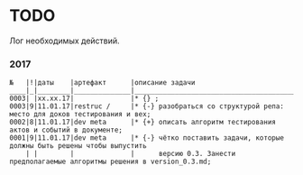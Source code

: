 # TODO
Лог необходимых действий.

### 2017
	№   |!|даты    |артефакт      |описание задачи                                                             
	____|_|________|______________|_____________________________________________________________________________
	0003| |хх.хх.17|              |* {} ;
	0003|9|11.01.17|restruc /     |* {-} разобраться со структурой репа: место для доков тестирования и вех;
	0002|8|11.01.17|dev meta      |* {+} описать алгоритм тестирования актов и событий в документе;
	0001|9|11.01.17|dev meta      |* {-} чётко поставить задачи, которые должны быть решены чтобы выпустить
	    | |        |              |      версию 0.3. Занести предполагаемые алгоритмы решения в version_0.3.md;